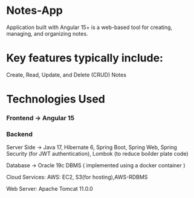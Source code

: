 # Notes-App

Application built with Angular 15+ is a web-based tool for creating, managing, and organizing notes. 

# Key features typically include:
Create, Read, Update, and Delete (CRUD) Notes

# Technologies Used
  ### Frontend -> Angular 15

  ### Backend
  Server Side -> Java 17, Hibernate 6, Spring Boot, Spring Web, Spring Security (for JWT authentication), 
  Lombok (to reduce boilder plate code)

  Database -> Oracle 19c DBMS ( implemented using a docker container )

  Cloud Services: AWS: EC2, S3(for hosting),AWS-RDBMS

  Web Server: Apache Tomcat 11.0.0
  
